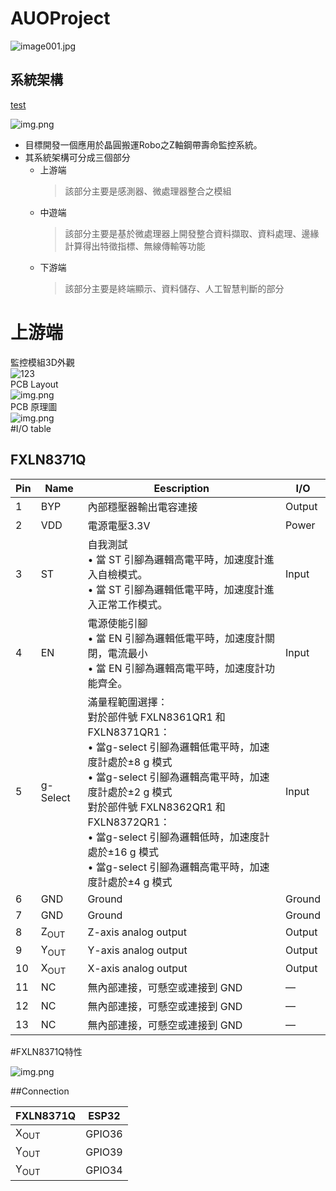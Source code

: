# AUOProject

![image001.jpg](photo/image001.jpg)   

## 系統架構  
[test](document/Hardware.md)


![img.png](README_img_file/img.png)
* 目標開發一個應用於晶圓搬運Robo之Z軸鋼帶壽命監控系統。
* 其系統架構可分成三個部分
  * 上游端
    > 該部分主要是感測器、微處理器整合之模組
  * 中遊端
    >該部分主要是基於微處理器上開發整合資料擷取、資料處理、邊緣計算得出特徵指標、無線傳輸等功能
  * 下游端
    >該部分主要是終端顯示、資料儲存、人工智慧判斷的部分
# 上游端    
監控模組3D外觀   
![123](README_img_file/PCB3D.png)  
PCB Layout  
![img.png](README_img_file/PCB_Layout.png)  
PCB 原理圖  
![img.png](README_img_file/PCB原理圖.png)  
#I/O table  
## FXLN8371Q
|  Pin   | Name  | Eescription  | I/O  |
|  ----  | ----  | ----  | ----  |
| 1  | BYP | 內部穩壓器輸出電容連接 |Output |
| 2  | VDD | 電源電壓3.3V |Power |
| 3  | ST | 自我測試<br> • 當 ST 引腳為邏輯高電平時，加速度計進入自檢模式。 <br> • 當 ST 引腳為邏輯低電平時，加速度計進入正常工作模式。 |Input |
| 4  | EN | 電源使能引腳<br>• 當 EN 引腳為邏輯低電平時，加速度計關閉，電流最小<br>• 當 EN 引腳為邏輯高電平時，加速度計功能齊全。 |Input |
| 5  | g-Select | 滿量程範圍選擇： <br>對於部件號 FXLN8361QR1 和 FXLN8371QR1： <br>• 當g-select 引腳為邏輯低電平時，加速度計處於±8 g 模式 <br>• 當g-select 引腳為邏輯高電平時，加速度計處於±2 g 模式<br>對於部件號 FXLN8362QR1 和 FXLN8372QR1：<br>• 當g-select 引腳為邏輯低時，加速度計處於±16 g 模式<br>• 當g-select 引腳為邏輯高電平時，加速度計處於±4 g 模式 |Input |
| 6  | GND | Ground |Ground |
| 7  | GND | Ground |Ground |
| 8  | Z<sub>OUT | Z-axis analog output |Output |
| 9  | Y<sub>OUT | Y-axis analog output |Output |
| 10  | X<sub>OUT | X-axis analog output |Output |
| 11  | NC | 無內部連接，可懸空或連接到 GND |— |
| 12  | NC | 無內部連接，可懸空或連接到 GND |— |
| 13  | NC | 無內部連接，可懸空或連接到 GND |— |  

#FXLN8371Q特性  

![img.png](README_img_file/fxln8371qdatasheet.png)

##Connection  

|  FXLN8371Q   | ESP32  |
|  ----  | ----  | 
| X<sub>OUT  | GPIO36 |
| Y<sub>OUT  | GPIO39 |
| Y<sub>OUT  | GPIO34 |

